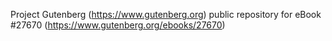 Project Gutenberg (https://www.gutenberg.org) public repository for eBook #27670 (https://www.gutenberg.org/ebooks/27670)

